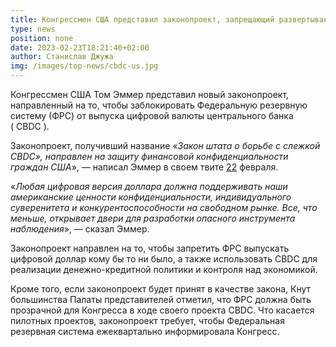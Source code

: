 ```yaml
---
title: Конгрессмен США представил законопроект, запрещающий развертывание CDBC
type: news
position: none
date: 2023-02-23T18:21:40+02:00
author: Станислав Джужа
img: /images/top-news/cbdc-us.jpg
---
```

Конгрессмен США Том Эммер представил новый законопроект, направленный на то, чтобы заблокировать Федеральную резервную систему (ФРС) от выпуска цифровой валюты центрального банка ( CBDC ). 

Законопроект, получивший название «*Закон штата о борьбе с слежкой CBDC», направлен на защиту финансовой конфиденциальности граждан США*», — написал Эммер в своем твите [22](https://twitter.com/GOPMajorityWhip/status/1628397390024638466) февраля.



«*Любая цифровая версия доллара должна поддерживать наши американские ценности конфиденциальности, индивидуального суверенитета и конкурентоспособности на свободном рынке. Все, что меньше, открывает двери для разработки опасного инструмента наблюдения*», — сказал Эммер. 

Законопроект направлен на то, чтобы запретить ФРС выпускать цифровой доллар кому бы то ни было, а также использовать CBDC для реализации денежно-кредитной политики и контроля над экономикой. 

Кроме того, если законопроект будет принят в качестве закона, Кнут большинства Палаты представителей отметил, что ФРС должна быть прозрачной для Конгресса в ходе своего проекта CBDC. Что касается пилотных проектов, законопроект требует, чтобы Федеральная резервная система ежеквартально информировала Конгресс.